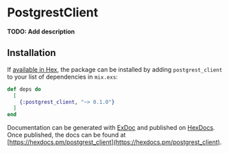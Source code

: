 # PostgrestClient

**TODO: Add description**

## Installation

If [available in Hex](https://hex.pm/docs/publish), the package can be installed
by adding `postgrest_client` to your list of dependencies in `mix.exs`:

```elixir
def deps do
  [
    {:postgrest_client, "~> 0.1.0"}
  ]
end
```

Documentation can be generated with [ExDoc](https://github.com/elixir-lang/ex_doc)
and published on [HexDocs](https://hexdocs.pm). Once published, the docs can
be found at [https://hexdocs.pm/postgrest_client](https://hexdocs.pm/postgrest_client).

